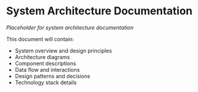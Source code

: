 # System Architecture Documentation

*Placeholder for system architecture documentation*

This document will contain:
- System overview and design principles
- Architecture diagrams
- Component descriptions
- Data flow and interactions
- Design patterns and decisions
- Technology stack details
